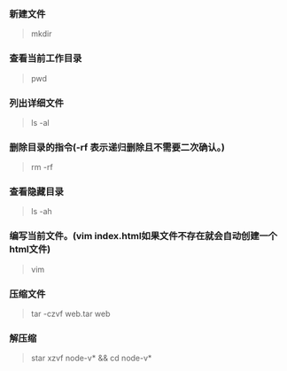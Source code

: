 ### 新建文件
> mkdir
### 查看当前工作目录
> pwd
### 列出详细文件
> ls -al
### 删除目录的指令(-rf 表示递归删除且不需要二次确认。)
> rm -rf
### 查看隐藏目录
> ls -ah
### 编写当前文件。(vim index.html如果文件不存在就会自动创建一个html文件)
> vim
### 压缩文件 
> tar -czvf web.tar web
### 解压缩
> star xzvf node-v* && cd node-v*
